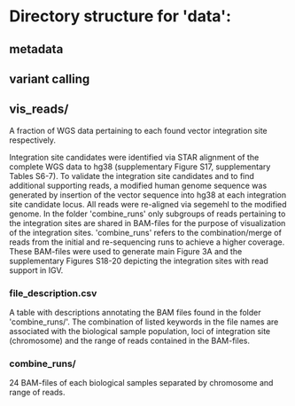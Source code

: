 # Directory structure for 'data':

## metadata

## variant calling

## vis_reads/
A fraction of WGS data pertaining to each found vector integration site respectively.

Integration site candidates were identified via STAR alignment of the complete WGS data to hg38 (supplementary Figure S17, supplementary Tables S6-7).
To validate the integration site candidates and to find additional supporting reads, a modified human genome sequence was generated by insertion of the vector sequence into hg38 at each integration site candidate locus. All reads were re-aligned via segemehl to the modified genome.
In the folder 'combine_runs' only subgroups of reads pertaining to the integration sites are shared in BAM-files for the purpose of visualization of the integration sites.
'combine_runs' refers to the combination/merge of reads from the initial and re-sequencing runs to achieve a higher coverage.
These BAM-files were used to generate main Figure 3A and the supplementary Figures S18-20 depicting the integration sites with read support in IGV.

### file_description.csv
A table with descriptions annotating the BAM files found in the folder 'combine_runs/'.
The combination of listed keywords in the file names are associated with the biological sample population, loci of integration site (chromosome) and the range of reads contained in the BAM-files.

### combine_runs/
24 BAM-files of each biological samples separated by chromosome and range of reads.
